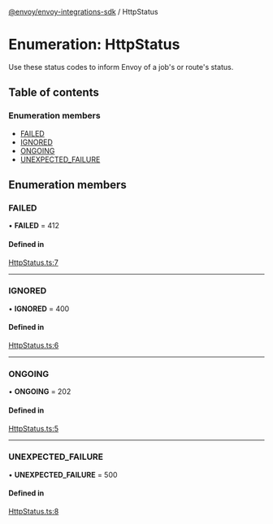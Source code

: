 [@envoy/envoy-integrations-sdk](../README.md) / HttpStatus

# Enumeration: HttpStatus

Use these status codes to inform Envoy of a job's or route's status.

## Table of contents

### Enumeration members

- [FAILED](httpstatus.md#failed)
- [IGNORED](httpstatus.md#ignored)
- [ONGOING](httpstatus.md#ongoing)
- [UNEXPECTED\_FAILURE](httpstatus.md#unexpected_failure)

## Enumeration members

### FAILED

• **FAILED** = 412

#### Defined in

[HttpStatus.ts:7](https://github.com/envoy/envoy-integrations-sdk-nodejs/blob/af53dd2/src/HttpStatus.ts#L7)

___

### IGNORED

• **IGNORED** = 400

#### Defined in

[HttpStatus.ts:6](https://github.com/envoy/envoy-integrations-sdk-nodejs/blob/af53dd2/src/HttpStatus.ts#L6)

___

### ONGOING

• **ONGOING** = 202

#### Defined in

[HttpStatus.ts:5](https://github.com/envoy/envoy-integrations-sdk-nodejs/blob/af53dd2/src/HttpStatus.ts#L5)

___

### UNEXPECTED\_FAILURE

• **UNEXPECTED\_FAILURE** = 500

#### Defined in

[HttpStatus.ts:8](https://github.com/envoy/envoy-integrations-sdk-nodejs/blob/af53dd2/src/HttpStatus.ts#L8)
